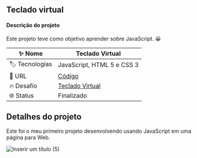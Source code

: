 ## Teclado virtual

#### Descrição do projeto
Este projeto teve como objetivo aprender sobre JavaScript. 😀

| :sparkles: Nome  | **Teclado Virtual**
| ----------  | --- |
| :label: Tecnologias | JavaScript, HTML 5 e CSS 3
| :rocket: URL       | [Código](https://github.com/adrianycmc/aluraMidi)
| :fire: Desafio     | [Teclado Virtual](adrianycmc.github.io/aluraMidi/)
| 🌐 Status | Finalizado

## Detalhes do projeto

Este foi o meu primeiro projeto desenvolvendo usando JavaScript em uma página para Web.

![Inserir um título (5)](https://user-images.githubusercontent.com/108768964/229611886-f5b9f4ca-1985-49f3-908e-1d93ec52debc.png)
